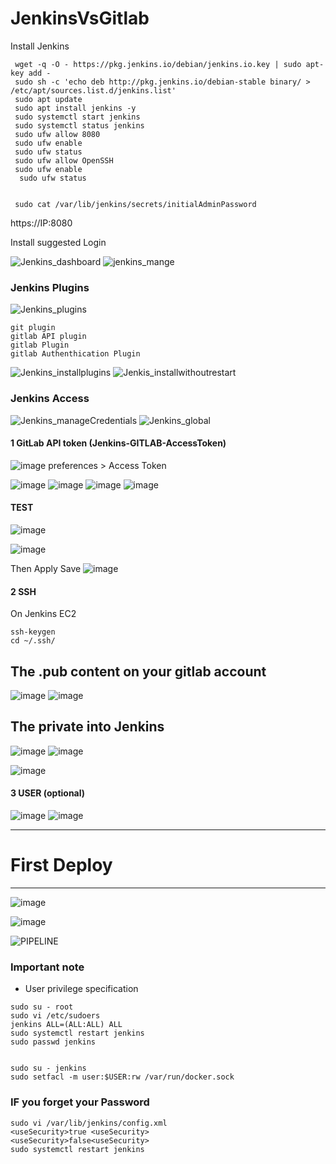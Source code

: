 # JenkinsVsGitlab


Install Jenkins 

```
 wget -q -O - https://pkg.jenkins.io/debian/jenkins.io.key | sudo apt-key add -
 sudo sh -c 'echo deb http://pkg.jenkins.io/debian-stable binary/ > /etc/apt/sources.list.d/jenkins.list'
 sudo apt update
 sudo apt install jenkins -y
 sudo systemctl start jenkins
 sudo systemctl status jenkins
 sudo ufw allow 8080
 sudo ufw enable
 sudo ufw status
 sudo ufw allow OpenSSH
 sudo ufw enable
  sudo ufw status

 
 sudo cat /var/lib/jenkins/secrets/initialAdminPassword
``` 
https://IP:8080

Install suggested 
Login 

![Jenkins_dashboard](https://user-images.githubusercontent.com/19912111/124529743-d156e100-ddd0-11eb-975b-5ee35bca4970.png)
![jenkins_mange](https://user-images.githubusercontent.com/19912111/124529854-fba89e80-ddd0-11eb-95fb-625d1988c515.png)


### Jenkins Plugins
![Jenkins_plugins](https://user-images.githubusercontent.com/19912111/124529936-2d216a00-ddd1-11eb-9c19-71a98868e995.png)
``` 
git plugin
gitlab API plugin
gitlab Plugin
gitlab Authenthication Plugin
``` 

![Jenkins_installplugins](https://user-images.githubusercontent.com/19912111/124530165-9b662c80-ddd1-11eb-8fdc-42b27c44d160.png)
![Jenkis_installwithoutrestart](https://user-images.githubusercontent.com/19912111/124530192-a8831b80-ddd1-11eb-85b2-54291c91c88d.png)


### Jenkins Access

![Jenkins_manageCredentials](https://user-images.githubusercontent.com/19912111/124530386-0b74b280-ddd2-11eb-99e9-2f7ff6ebf02e.png)
![Jenkins_global](https://user-images.githubusercontent.com/19912111/124530424-1af3fb80-ddd2-11eb-99d0-9ad53d6c6de3.png)


#### 1 GitLab API token (Jenkins-GITLAB-AccessToken)
![image](https://user-images.githubusercontent.com/19912111/124531276-c94c7080-ddd3-11eb-991c-6099b046804c.png)
preferences > Access Token 

![image](https://user-images.githubusercontent.com/19912111/124531378-fac53c00-ddd3-11eb-880d-d9948d1075ad.png) 
![image](https://user-images.githubusercontent.com/19912111/124531461-2c3e0780-ddd4-11eb-8607-8b4b38e74dc1.png)
![image](https://user-images.githubusercontent.com/19912111/124531472-319b5200-ddd4-11eb-9fb9-d568d49f6b34.png)
![image](https://user-images.githubusercontent.com/19912111/124531546-58598880-ddd4-11eb-99dd-d94d91678e29.png)

#### TEST 

![image](https://user-images.githubusercontent.com/19912111/124533328-bf2c7100-ddd7-11eb-959e-1d6051274fc7.png)

![image](https://user-images.githubusercontent.com/19912111/124533430-eaaf5b80-ddd7-11eb-964a-a04f916fd407.png)


Then Apply Save
![image](https://user-images.githubusercontent.com/19912111/124533514-0e72a180-ddd8-11eb-93ef-fa24cff4a187.png)




#### 2 SSH 
On Jenkins EC2

``` 
ssh-keygen
cd ~/.ssh/ 
``` 
## The .pub content on your gitlab account
![image](https://user-images.githubusercontent.com/19912111/124532848-f0587180-ddd6-11eb-88f3-dfee942c3eec.png)
![image](https://user-images.githubusercontent.com/19912111/124532881-0403d800-ddd7-11eb-9b6a-72551ec501e9.png)


## The private into Jenkins 

![image](https://user-images.githubusercontent.com/19912111/124533212-868c9780-ddd7-11eb-86cc-cd67d8ec33f2.png)
![image](https://user-images.githubusercontent.com/19912111/124533249-95734a00-ddd7-11eb-9fd1-f72e8fe75dd9.png)





![image](https://user-images.githubusercontent.com/19912111/124531622-7f17bf00-ddd4-11eb-9670-99d3d4a7222f.png)




#### 3 USER (optional)

![image](https://user-images.githubusercontent.com/19912111/124533887-c99b3a80-ddd8-11eb-8512-ca6f72a3abb1.png)
![image](https://user-images.githubusercontent.com/19912111/124533947-e3d51880-ddd8-11eb-9b80-992e15e8dcdb.png)


_______________________________________________________
# First Deploy
_______________________________________________________

![image](https://user-images.githubusercontent.com/19912111/124534715-70340b00-ddda-11eb-993b-d327783925bd.png)

![image](https://user-images.githubusercontent.com/19912111/124534704-6ad6c080-ddda-11eb-89bf-36f648233948.png)

![PIPELINE](https://user-images.githubusercontent.com/19912111/124538055-9fe61180-dde0-11eb-9952-342f5919182f.png)






### Important note 
- User privilege specification

``` 
sudo su - root
sudo vi /etc/sudoers
jenkins ALL=(ALL:ALL) ALL
sudo systemctl restart jenkins 
sudo passwd jenkins


sudo su - jenkins
sudo setfacl -m user:$USER:rw /var/run/docker.sock
``` 




### IF you forget your Password

``` 
sudo vi /var/lib/jenkins/config.xml
<useSecurity>true <useSecurity>
<useSecurity>false<useSecurity>
sudo systemctl restart jenkins

``` 
  
 
 

